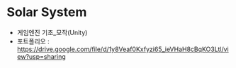 # Solar System
- 게임엔진 기초_모작(Unity)
- 포트폴리오 : https://drive.google.com/file/d/1y8Veaf0Kxfyzi65_ieVHaH8cBqKO3Ltl/view?usp=sharing
